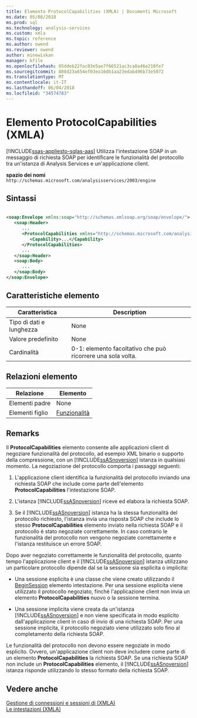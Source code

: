 ```yaml
---
title: Elemento ProtocolCapabilities (XMLA) | Documenti Microsoft
ms.date: 05/08/2018
ms.prod: sql
ms.technology: analysis-services
ms.custom: xmla
ms.topic: reference
ms.author: owend
ms.reviewer: owend
author: minewiskan
manager: kfile
ms.openlocfilehash: 85ddeb22fac03e5ae7f66521ac3ca8a46e210fe7
ms.sourcegitcommit: 808d23a654ef03ea16db1aa23edab496b73e5072
ms.translationtype: MT
ms.contentlocale: it-IT
ms.lasthandoff: 06/04/2018
ms.locfileid: "34574783"
---
```

# <a name="protocolcapabilities-element-xmla"></a>Elemento ProtocolCapabilities (XMLA)
[!INCLUDE[ssas-appliesto-sqlas-aas](../../../includes/ssas-appliesto-sqlas-aas.md)]
  Utilizza l'intestazione SOAP in un messaggio di richiesta SOAP per identificare le funzionalità del protocollo tra un'istanza di Analysis Services e un'applicazione client.  
  
 **spazio dei nomi** `http://schemas.microsoft.com/analysisservices/2003/engine`  
  
## <a name="syntax"></a>Sintassi  
  
```xml  
  
<soap:Envelope xmlns:soap="http://schemas.xmlsoap.org/soap/envelope/">  
   <soap:Header>  
      ...  
      <ProtocolCapabilities xmlns="http://schemas.microsoft.com/analysisservices/2003/engine">  
         <Capability>...</Capability>  
      </ProtocolCapabilities>  
      ...  
   </soap:Header>  
   <soap:Body>  
      ...  
   </soap:Body>  
</soap:Envelope>  
```  
  
## <a name="element-characteristics"></a>Caratteristiche elemento  
  
|Caratteristica|Description|  
|--------------------|-----------------|  
|Tipo di dati e lunghezza|None|  
|Valore predefinito|None|  
|Cardinalità|0-1: elemento facoltativo che può ricorrere una sola volta.|  
  
## <a name="element-relationships"></a>Relazioni elemento  
  
|Relazione|Elemento|  
|------------------|-------------|  
|Elementi padre|None|  
|Elementi figlio|[Funzionalità](../../../analysis-services/xmla/xml-elements-properties/capability-element-xmla.md)|  
  
## <a name="remarks"></a>Remarks  
 Il **ProtocolCapabilities** elemento consente alle applicazioni client di negoziare funzionalità del protocollo, ad esempio XML binario o supporto della compressione, con un [!INCLUDE[ssASnoversion](../../../includes/ssasnoversion-md.md)] istanza in qualsiasi momento. La negoziazione del protocollo comporta i passaggi seguenti:  
  
1.  L'applicazione client identifica la funzionalità del protocollo inviando una richiesta SOAP che include come parte dell'elemento **ProtocolCapabilities** l'intestazione SOAP.  
  
2.  L'istanza [!INCLUDE[ssASnoversion](../../../includes/ssasnoversion-md.md)] riceve ed elabora la richiesta SOAP.  
  
3.  Se il [!INCLUDE[ssASnoversion](../../../includes/ssasnoversion-md.md)] istanza ha la stessa funzionalità del protocollo richiesto, l'istanza invia una risposta SOAP che include lo stesso **ProtocolCapabilities** elemento inviato nella richiesta SOAP e il protocollo è stato negoziate correttamente. In caso contrario le funzionalità del protocollo non vengono negoziate correttamente e l'istanza restituisce un errore SOAP.  
  
 Dopo aver negoziato correttamente le funzionalità del protocollo, quanto tempo l'applicazione client e il [!INCLUDE[ssASnoversion](../../../includes/ssasnoversion-md.md)] istanza utilizzano un particolare protocollo dipende dal se la sessione sia esplicita o implicita:  
  
-   Una sessione esplicita è una classe che viene creato utilizzando il [BeginSession](../../../analysis-services/xmla/xml-elements-headers/beginsession-element-xmla.md) elemento intestazione. Per una sessione esplicita viene utilizzato il protocollo negoziato, finché l'applicazione client non invia un elemento **ProtocolCapabilities** nuovo o la sessione termina.  
  
-   Una sessione implicita viene creata da un'istanza [!INCLUDE[ssASnoversion](../../../includes/ssasnoversion-md.md)] e non viene specificata in modo esplicito dall'applicazione client in caso di invio di una richiesta SOAP. Per una sessione implicita, il protocollo negoziato viene utilizzato solo fino al completamento della richiesta SOAP.  
  
 Le funzionalità del protocollo non devono essere negoziate in modo esplicito. Ovvero, un'applicazione client non deve includere come parte di un elemento **ProtocolCapabilities** la richiesta SOAP. Se una richiesta SOAP non include un **ProtocolCapabilities** elemento, il [!INCLUDE[ssASnoversion](../../../includes/ssasnoversion-md.md)] istanza risponde utilizzando lo stesso formato della richiesta SOAP.  
  
## <a name="see-also"></a>Vedere anche
 [Gestione di connessioni e sessioni di &#40;XMLA&#41;](../../../analysis-services/multidimensional-models-scripting-language-assl-xmla/managing-connections-and-sessions-xmla.md)   
 [Le intestazioni &#40;XMLA&#41;](../../../analysis-services/xmla/xml-elements-headers/xml-elements-headers.md)  
  
  
